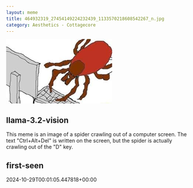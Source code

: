 ```yaml
---
layout: meme
title: 464932319_27454149224232439_1133570218608542267_n.jpg
category: Aesthetics - Cottagecore
---
```


<div markdown="0"><a href="464932319_27454149224232439_1133570218608542267_n.jpg"><img class="photo" src="464932319_27454149224232439_1133570218608542267_n.jpg" /></a>

<h2>llama-3.2-vision</h2>
<p title="Llama-3.2-11B is a really good model that probably gets the visual details right but doesn't understand literary or media references, and often fails to accurately represent the physical arrangement of objects and the implied relationships between the objects.">This meme is an image of a spider crawling out of a computer screen. The text &quot;Ctrl+Alt+Del&quot; is written on the screen, but the spider is actually crawling out of the &quot;D&quot; key.</p>

<h2>first-seen</h2>
<p title="Because Git doesn't preserve file modification times, this metadata file contains the file's modification time when it was added to the library.">2024-10-29T00:01:05.447818+00:00</p>

</div>

